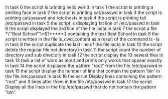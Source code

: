 in task 0 the script is printing hello world
in task 1 the script is printing a smilling face 
in task 2 the script is printing cat/passwd
in task 3 the script is printing cat/passwd and /etc/hosts
in task 4 the script is printing tail /etc/passwd
in task 5 the script is displaying 1st line of /etc/passwd
in task 6 the script displayed the 3rd line of the file iacta
in task 7 the script a file \*\\'"Best School"\'\\*$\?\*\*\*\*\*:) containing the text Best School
in task 8 the script is written in the file is_cwd_content as a result of the command ls -la
in task 9 the script duplicate the last line of the file iacta
in task 10 the script delete the regular file not directory
in task 11 the script count the number of directory and sub directory
in task 12 the script display the 10 newest files
in task 13 task a list of word as input and prints only words that appear exactly 
in task 14 the script displayed the pattern "root" from the file /etc/passwd
in task 15 the script display the number of line that contain the pattern 'bin' in the file /etc/passwd
in task 16 the script Display lines containing the pattern “root” and 3 lines after them in the file /etc/passwd
in task 17 the script Display all the lines in the file /etc/passwd that do not contain the pattern “bin”.

